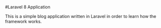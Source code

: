 #Laravel 8 Application

This is a simple blog application written in Laravel in order to learn how the framework works.


